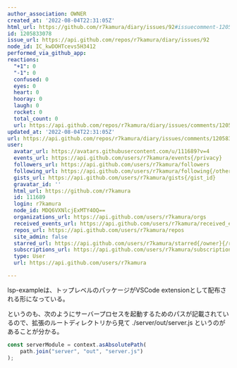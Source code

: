 ```yaml
---
author_association: OWNER
created_at: '2022-08-04T22:31:05Z'
html_url: https://github.com/r7kamura/diary/issues/92#issuecomment-1205833078
id: 1205833078
issue_url: https://api.github.com/repos/r7kamura/diary/issues/92
node_id: IC_kwDOHTcevs5H3412
performed_via_github_app: 
reactions:
  "+1": 0
  "-1": 0
  confused: 0
  eyes: 0
  heart: 0
  hooray: 0
  laugh: 0
  rocket: 0
  total_count: 0
  url: https://api.github.com/repos/r7kamura/diary/issues/comments/1205833078/reactions
updated_at: '2022-08-04T22:31:05Z'
url: https://api.github.com/repos/r7kamura/diary/issues/comments/1205833078
user:
  avatar_url: https://avatars.githubusercontent.com/u/111689?v=4
  events_url: https://api.github.com/users/r7kamura/events{/privacy}
  followers_url: https://api.github.com/users/r7kamura/followers
  following_url: https://api.github.com/users/r7kamura/following{/other_user}
  gists_url: https://api.github.com/users/r7kamura/gists{/gist_id}
  gravatar_id: ''
  html_url: https://github.com/r7kamura
  id: 111689
  login: r7kamura
  node_id: MDQ6VXNlcjExMTY4OQ==
  organizations_url: https://api.github.com/users/r7kamura/orgs
  received_events_url: https://api.github.com/users/r7kamura/received_events
  repos_url: https://api.github.com/users/r7kamura/repos
  site_admin: false
  starred_url: https://api.github.com/users/r7kamura/starred{/owner}{/repo}
  subscriptions_url: https://api.github.com/users/r7kamura/subscriptions
  type: User
  url: https://api.github.com/users/r7kamura

---
```

lsp-exampleは、トップレベルのパッケージがVSCode extensionとして配布される形になっている。

というのも、次のようにサーバープロセスを起動するためのパスが記載されているので、拡張のルートディレクトリから見て ./server/out/server.js というのがあることが分かる。

```typescript
const serverModule = context.asAbsolutePath(
	path.join("server", "out", "server.js")
);
```